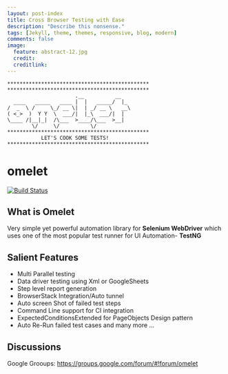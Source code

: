 ```yaml
---
layout: post-index
title: Cross Browser Testing with Ease
description: "Describe this nonsense."
tags: [Jekyll, theme, themes, responsive, blog, modern]
comments: false
image:
  feature: abstract-12.jpg
  credit: 
  creditlink:
---
```



	**********************************************
	**********************************************
	                      .__          __
	  ____   _____   ____ |  |   _____/  |_
	/  _  \ /     \_/ __ \|  | _/ __ \   __\
	( <_>  )  Y Y  \  ___/|  |_\  ___/|  |
	\____ /|__|_|  /\___  >____/\___  >__|
	        \/     \/          \/
	**********************************************
	           LET'S COOK SOME TESTS!
	**********************************************
 

omelet
======
[![Build Status](https://travis-ci.org/springer-opensource/omelet.svg?branch=master)](https://travis-ci.org/springer-opensource/omelet)

What is Omelet
--------------
Very simple yet powerful automation library for **Selenium WebDriver** which uses one of the most popular test runner for UI Automation- **TestNG**

Salient Features
----------------
* Multi Parallel testing
* Data driver testing using Xml or GoogleSheets
* Step level report generation 
* BrowserStack Integration/Auto tunnel
* Auto screen Shot of failed test steps
* Command Line support for CI integration
* ExpectedConditionsExtended for PageObjects Design pattern
* Auto Re-Run failed test cases
 and many more ... 

Discussions
------------
Google Grooups: https://groups.google.com/forum/#!forum/omelet